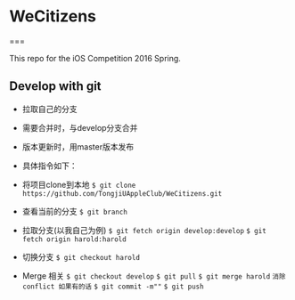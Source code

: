 # WeCitizens
===

This repo for the iOS Competition 2016 Spring.


## Develop with git


-  拉取自己的分支
-  需要合并时，与develop分支合并
-  版本更新时，用master版本发布
-  具体指令如下：

- 将项目clone到本地
`$ git clone https://github.com/TongjiUAppleClub/WeCitizens.git`
- 查看当前的分支
`$ git branch`
- 拉取分支(以我自己为例)
`$ git fetch origin develop:develop`
`$ git fetch origin harold:harold`
- 切换分支
`$ git checkout harold`

- Merge 相关 
`$ git checkout develop`
`$ git pull`
`$ git merge harold`
`消除conflict 如果有的话`
`$ git commit -m""`
`$ git push`



